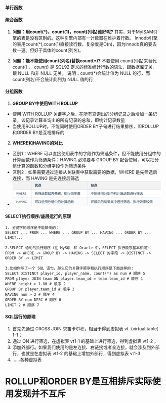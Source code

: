 #### **单行函数**
#### **聚合函数**
1. **问题：用count(*)，count(1)，count(列名)谁好呢?**
其实，对于MyISAM引擎的表是没有区别的。这种引擎内部有一计数器在维护着行数。
Innodb引擎的表用count(*),count(1)直接读行数，复杂度是O(n)，因为innodb真的要去数一遍。但好于具体的count(列名)。

2. **问题：能不能使用count(列名)替换count(*)?**
不要使用 count(列名)来替代 count(*) ， count(*) 是 SQL92 定义的标准统计行数的语法，跟数据库无关，跟 NULL 和非 NULL 无关。
说明：count(\*)会统计值为 NULL 的行，而 count(列名)不会统计此列为 NULL 值的行
#### **分组函数**
1. **GROUP BY中使用WITH ROLLUP**
* 使用 WITH ROLLUP 关键字之后，在所有查询出的分组记录之后增加一条记录，该记录计算查询出的所有记录的总和，即统计记录数量
* 当使用ROLLUP时，不能同时使用ORDER BY子句进行结果排序，即ROLLUP和ORDER BY是互相排斥的
2. **WHERE和HAVING的对比**
* 区别1：WHERE 可以直接使用表中的字段作为筛选条件，但不能使用分组中的计算函数作为筛选条件；HAVING 必须要与 GROUP BY 配合使用，可以把分组计算的函数和分组字段作为筛选条件
* 区别2：如果需要通过连接从关联表中获取需要的数据，WHERE 是先筛选后连接，而 HAVING 是先连接后筛选
* ![](images/screenshot_1645091138430.png)
#### **SELECT执行顺序/底层运行的原理**
```
1. 关键字的顺序是不能颠倒的：
SELECT ... FROM ... WHERE ... GROUP BY ... HAVING ... ORDER BY ... LIMIT...

2.SELECT 语句的执行顺序（在 MySQL 和 Oracle 中，SELECT 执行顺序基本相同）：
FROM -> WHERE -> GROUP BY -> HAVING -> SELECT 的字段 -> DISTINCT -> ORDER BY -> LIMIT

3.比如你写了一个 SQL 语句，那么它的关键字顺序和执行顺序是下面这样的：
SELECT DISTINCT player_id, player_name, count(*) as num # 顺序 5
FROM player JOIN team ON player.team_id = team.team_id # 顺序 1
WHERE height > 1.80 # 顺序 2
GROUP BY player.team_id # 顺序 3
HAVING num > 2 # 顺序 4
ORDER BY num DESC # 顺序 6
LIMIT 2 # 顺序 7
```
#### **SQL运行的原理**
1. 首先先通过 CROSS JOIN 求笛卡尔积，相当于得到虚拟表 vt（virtual table）1-1；
2. 通过 ON 进行筛选，在虚拟表 vt1-1 的基础上进行筛选，得到虚拟表 vt1-2；
3. 添加外部行。如果我们使用的是左连接、右链接或者全连接，就会涉及到外部行，也就是在虚拟表 vt1-2 的基础上增加外部行，得到虚拟表 vt1-3
4. ......各种虚拟表
# ROLLUP和ORDER BY是互相排斥实际使用发现并不互斥